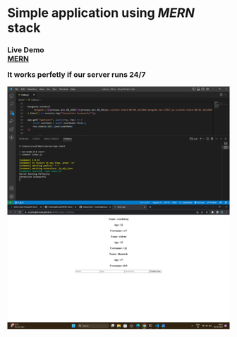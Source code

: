 <h1>
  Simple application using <em> MERN </em> stack
</h1>

<h3>
Live Demo
<br>
<a href="">MERN</a>
<br>
<p>It works perfetly if our server runs 24/7</p>
<img src="./images/Screenshot%20(114).png" align="center" />
<img src="./images/Screenshot%20(116).png" align="center" />